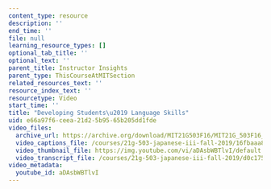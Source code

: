 ```yaml
---
content_type: resource
description: ''
end_time: ''
file: null
learning_resource_types: []
optional_tab_title: ''
optional_text: ''
parent_title: Instructor Insights
parent_type: ThisCourseAtMITSection
related_resources_text: ''
resource_index_text: ''
resourcetype: Video
start_time: ''
title: "Developing Students\u2019 Language Skills"
uid: e66a97f6-ceea-21d2-5b95-65b205dd1fde
video_files:
  archive_url: https://archive.org/download/MIT21G503F16/MIT21G_503F16_track05_en_300k.mp4
  video_captions_file: /courses/21g-503-japanese-iii-fall-2019/16fbaaa81a5f561b8ae772c0f1eecbb7_aDAsbWBTlvI.vtt
  video_thumbnail_file: https://img.youtube.com/vi/aDAsbWBTlvI/default.jpg
  video_transcript_file: /courses/21g-503-japanese-iii-fall-2019/d0c175c76a62a9afb41008f6736ea5a1_aDAsbWBTlvI.pdf
video_metadata:
  youtube_id: aDAsbWBTlvI
---
```

